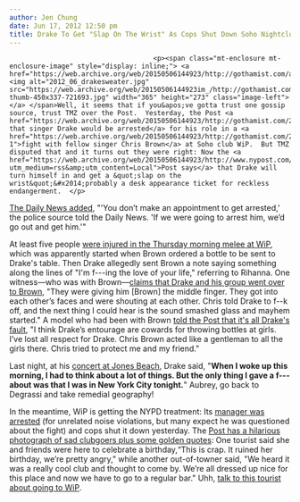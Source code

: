 ```yaml
---
author: Jen Chung
date: Jun 17, 2012 12:50 pm
title: Drake To Get "Slap On The Wrist" As Cops Shut Down Soho Nightclub Where He Brawled
---
```


	
										<p><span class="mt-enclosure mt-enclosure-image" style="display: inline;"> <a href="https://web.archive.org/web/20150506144923/http://gothamist.com/attachments/jen/2012_06_drakesweater.jpg"> <img alt="2012_06_drakesweater.jpg" src="https://web.archive.org/web/20150506144923im_/http://gothamist.com/assets_c/2012/06/2012_06_drakesweater-thumb-450x337-721693.jpg" width="365" height="273" class="image-left"> </a> </span>Well, it seems that if you&apos;ve gotta trust one gossip source, trust TMZ over the Post.  Yesterday, the Post <a href="https://web.archive.org/web/20150506144923/http://gothamist.com/2012/06/16/drake_may_or_may_not_be_arrested_fo.php">claimed that singer Drake would be arrested</a> for his role in a <a href="https://web.archive.org/web/20150506144923/http://gothamist.com/2012/06/15/chris_brown_and_drakes_club_clash_c.php#photo-1">fight with fellow singer Chris Brown</a> at Soho club WiP.  But TMZ disputed that and it turns out they were right: Now the <a href="https://web.archive.org/web/20150506144923/http://www.nypost.com/p/news/local/drake_due_for_rap_on_the_wrist_3b1fz9enyCI9B8xmgBdk2K?utm_medium=rss&amp;utm_content=Local">Post says</a> that Drake will turn himself in and get a &quot;slap on the wrist&quot;&#x2014;probably a desk appearance ticket for reckless endangerment.  </p>

<p><a href="https://web.archive.org/web/20150506144923/http://www.nydailynews.com/new-york/drake-prepares-show-cops-find-rapper-started-soho-bar-brawl-chris-brown-article-1.1096940?localLinksEnabled=false">The Daily News added</a>, &quot;&apos;You don&#x2019;t make an appointment to get arrested,&apos; the police source told the Daily News. &apos;If we were going to arrest him, we&#x2019;d go out and get him.&apos;&quot;</p>

<p>At least five people <a href="https://web.archive.org/web/20150506144923/http://gothamist.com/2012/06/14/chris_brown_tweets_photo_of_injured.php">were injured in the Thursday morning melee at WiP</a>, which was apparently started when Brown ordered a bottle to be sent to Drake&apos;s table. Then Drake allegedly sent Brown a note saying something along the lines of &quot;I&apos;m f---ing the love of your life,&quot; referring to Rihanna. One witness&#x2014;who was with Brown&#x2014;<a href="https://web.archive.org/web/20150506144923/http://gothamist.com/2012/06/15/chris_brown_and_drakes_club_clash_c.php">claims that Drake and his group went over to Brown</a>, &quot;They were giving him [Brown] the middle finger. They got into each other&#x2019;s faces and were shouting at each other. Chris told Drake to f--k off, and the next thing I could hear is the sound smashed glass and mayhem started.&quot;  A model who had been with Brown <a href="https://web.archive.org/web/20150506144923/http://www.nypost.com/p/news/local/manhattan/my_wild_night_with_chris_B4HwI27Tk8AtkbdaXy6JEI?utm_medium=rss&amp;utm_content=Manhattan">told the Post that it&apos;s all Drake&apos;s fault</a>, &quot;I think Drake&#x2019;s entourage are cowards for throwing bottles at girls. I&#x2019;ve lost all respect for Drake. Chris Brown acted like a gentleman to all the girls there. Chris tried to protect me and my friend.&quot;</p>

<p>Last night, at his <a href="https://web.archive.org/web/20150506144923/http://www.nydailynews.com/new-york/drake-prepares-show-cops-find-rapper-started-soho-bar-brawl-chris-brown-article-1.1096940">concert at Jones Beach</a>, Drake said, &quot;<strong>When I woke up this morning, I had to think about a lot of things. But the only thing I gave a f--- about was that I was in New York City tonight.</strong>&quot; Aubrey, go back to Degrassi and take remedial geography!</p>

<p>In the meantime, WiP is getting the NYPD treatment: Its <a href="https://web.archive.org/web/20150506144923/http://gothamist.com/2012/06/15/chris_brown_and_drakes_club_clash_c.php">manager was arrested</a> (for unrelated noise violations, but many expect he was questioned about the fight) and cops shut it down yesterday. The <a href="https://web.archive.org/web/20150506144923/http://www.nypost.com/p/news/local/manhattan/cops_shut_down_drake_chris_brown_HnbDyi8RBreZRddKnhPyDM?utm_medium=rss&amp;utm_content=%20%20%20%20%20%20%20%20%20%20Manhattan">Post has a hilarious photograph of sad clubgoers plus some golden quotes</a>:  One tourist said she and friends were here to celebrate a birthday,&#x201C;This is crap. It ruined her birthday, we&#x2019;re pretty angry,&quot; while another out-of-towner said, &quot;We heard it was a really cool club and thought to come by. We&#x2019;re all dressed up nice for this place and now we have to go to a regular bar.&quot;  Uhh, <a href="https://web.archive.org/web/20150506144923/http://gothamist.com/2012/06/14/photos_tourist_claims_she_was_hit_b.php">talk to this tourist about going to WiP</a>.</p>					
										
									
				